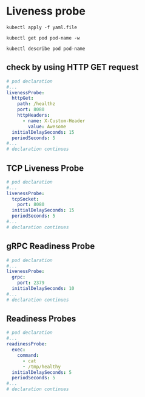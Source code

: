 # Liveness probe

```
kubectl apply -f yaml.file

kubectl get pod pod-name -w

kubectl describe pod pod-name
```

## check by using HTTP GET request

```yaml
# pod declaration
#...
livenessProbe:
  httpGet:
    path: /healthz
    port: 8080
    httpHeaders:
      - name: X-Custom-Header
        value: Awesome
  initialDelaySeconds: 15
  periodSeconds: 5
#...
# declaration continues
```

## TCP Liveness Probe

```yaml
# pod declaration
#...
livenessProbe:
  tcpSocket:
    port: 8080
  initialDelaySeconds: 15
  periodSeconds: 5
#...
# declaration continues
```

## gRPC Readiness Probe

```yaml
# pod declaration
#...
livenessProbe:
  grpc:
    port: 2379
  initialDelaySeconds: 10
#...
# declaration continues
```

## Readiness Probes

```yaml
# pod declaration
#...
readinessProbe:
  exec:
    command:
      - cat
      - /tmp/healthy
  initialDelaySeconds: 5
  periodSeconds: 5
#...
# declaration continues
```
